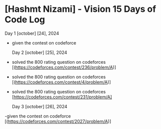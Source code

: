# [Hashmt Nizami] - Vision 15 Days of Code Log

 Day 1
[october] [24], 2024

- given the contest on codeforce

   Day 2
[october] [25], 2024

- solved the 800 rating question on codeforces
  [(https://codeforces.com/contest/236/problem/A)]
- solved the 800 rating question on codeforces
  [(https://codeforces.com/contest/4/problem/A)]
- solved the 800 rating question on codeforces
  [https://codeforces.com/contest/231/problem/A]

   Day 3
[october] [26], 2024

-given the contest on codeforce
  [(https://codeforces.com/contest/2027/problem/A)]

